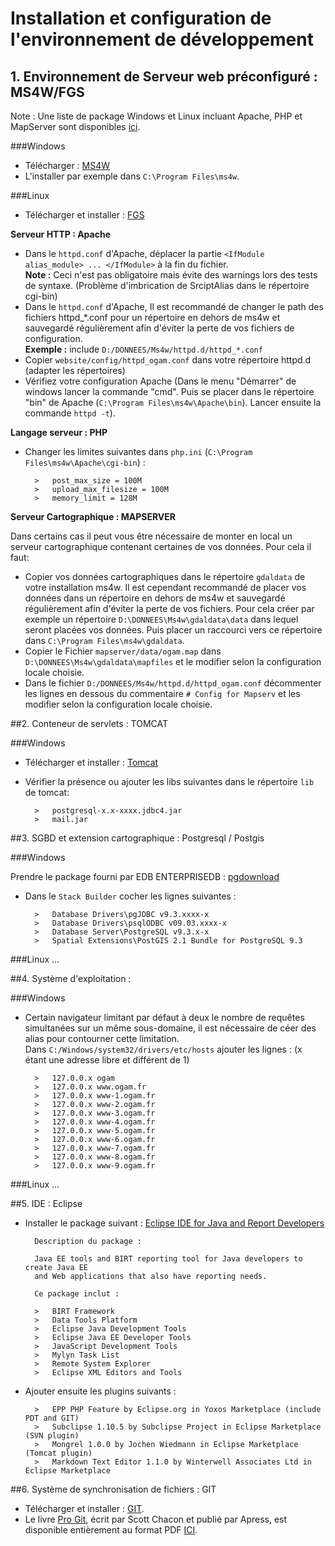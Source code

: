 # Installation et configuration de l'environnement de développement

## 1. Environnement de Serveur web préconfiguré : MS4W/FGS

Note : Une liste de package Windows et Linux incluant Apache, PHP et MapServer sont disponibles [ici](http://mapserver.org/fr/download.html).

###Windows

- Télécharger : [MS4W](http://www.maptools.org/ms4w/index.phtml?page=downloads.html)
- L'installer par exemple dans `C:\Program Files\ms4w`.

###Linux

- Télécharger et installer : [FGS](http://www.maptools.org/fgs/)

**Serveur HTTP : Apache**

- Dans le `httpd.conf` d'Apache, déplacer la partie `<IfModule alias_module> ... </IfModule>` à la fin du fichier.  
**Note :** Ceci n'est pas obligatoire mais évite des warnings lors des tests de syntaxe. 
(Problème d'imbrication de SrciptAlias dans le répertoire cgi-bin)
- Dans le `httpd.conf` d'Apache, Il est recommandé de changer le path des fichiers httpd_*.conf pour un répertoire en dehors 
de ms4w et sauvegardé régulièrement afin d'éviter la perte de vos fichiers de configuration.  
**Exemple :** include `D:/DONNEES/Ms4w/httpd.d/httpd_*.conf`
- Copier `website/config/httpd_ogam.conf` dans votre répertoire httpd.d (adapter les répertoires)
- Vérifiez votre configuration Apache (Dans le menu "Démarrer" de windows lancer la commande "cmd". Puis se placer dans le répertoire "bin" de Apache (`C:\Program Files\ms4w\Apache\bin`). Lancer ensuite la commande `httpd -t`).

**Langage serveur : PHP**

- Changer les limites suivantes dans `php.ini` (`C:\Program Files\ms4w\Apache\cgi-bin`) :

		>	post_max_size = 100M
		>	upload_max_filesize = 100M
		>	memory_limit = 128M

**Serveur Cartographique : MAPSERVER**

Dans certains cas il peut vous être nécessaire de monter en local un serveur cartographique contenant certaines de vos données.
Pour cela il faut:

- Copier vos données cartographiques dans le répertoire `gdaldata` de votre installation ms4w. Il est cependant recommandé de placer vos données dans un répertoire en dehors de ms4w et sauvegardé régulièrement afin d'éviter la perte de vos fichiers. Pour cela créer par exemple un répertoire `D:\DONNEES\Ms4w\gdaldata\data` dans lequel seront placées vos données. Puis placer un raccourci vers ce répertoire dans `C:\Program Files\ms4w\gdaldata`.
- Copier le Fichier `mapserver/data/ogam.map` dans `D:\DONNEES\Ms4w\gdaldata\mapfiles` et le modifier selon la configuration locale choisie.
- Dans le fichier `D:/DONNEES/Ms4w/httpd.d/httpd_ogam.conf` décommenter les lignes en dessous du commentaire `# Config for Mapserv` et les modifier selon la configuration locale choisie.

##2. Conteneur de servlets : TOMCAT

###Windows

- Télécharger et installer : [Tomcat](http://tomcat.apache.org/)
- Vérifier la présence ou ajouter les libs suivantes dans le répertoire `lib` de tomcat:

		>	postgresql-x.x-xxxx.jdbc4.jar
		>	mail.jar

##3. SGBD et extension cartographique : Postgresql / Postgis

###Windows

Prendre le package fourni par EDB ENTERPRISEDB : [pgdownload](http://www.enterprisedb.com/products-services-training/pgdownload#windows)

- Dans le `Stack Builder` cocher les lignes suivantes :

		>	Database Drivers\pgJDBC v9.3.xxxx-x
		>	Database Drivers\psqlODBC v09.03.xxxx-x
		>	Database Server\PostgreSQL v9.3.x-x
		>	Spatial Extensions\PostGIS 2.1 Bundle for PostgreSQL 9.3

###Linux
...

##4. Système d'exploitation :

###Windows

- Certain navigateur limitant par défaut à deux le nombre de requêtes simultanées sur un même sous-domaine, il est nécessaire de céer des alias pour contourner cette limitation.  
Dans `C:/Windows/system32/drivers/etc/hosts` ajouter les lignes : (x étant une adresse libre et différent de 1)  

		>	127.0.0.x ogam
		>	127.0.0.x www.ogam.fr
		>	127.0.0.x www-1.ogam.fr
		>	127.0.0.x www-2.ogam.fr
		>	127.0.0.x www-3.ogam.fr
		>	127.0.0.x www-4.ogam.fr
		>	127.0.0.x www-5.ogam.fr
		>	127.0.0.x www-6.ogam.fr
		>	127.0.0.x www-7.ogam.fr
		>	127.0.0.x www-8.ogam.fr
		>	127.0.0.x www-9.ogam.fr

###Linux
...

##5. IDE : Eclipse

- Installer le package suivant : [Eclipse IDE for Java and Report Developers](https://www.eclipse.org/downloads/packages/eclipse-ide-java-and-report-developers/lunasr1)  

		Description du package : 
		 
		Java EE tools and BIRT reporting tool for Java developers to create Java EE  
		and Web applications that also have reporting needs.  

		Ce package inclut :

		>	BIRT Framework
		>	Data Tools Platform
		>	Eclipse Java Development Tools
		>	Eclipse Java EE Developer Tools
		>	JavaScript Development Tools
		>	Mylyn Task List
		>	Remote System Explorer
		>	Eclipse XML Editors and Tools
	
- Ajouter ensuite les plugins suivants :  

		>	EPP PHP Feature by Eclipse.org in Yoxos Marketplace (include PDT and GIT)
		>	Subclipse 1.10.5 by Subclipse Project in Eclipse Marketplace (SVN plugin)
		>	Mongrel 1.0.0 by Jochen Wiedmann in Eclipse Marketplace (Tomcat plugin)
		>	Markdown Text Editor 1.1.0 by Winterwell Associates Ltd in Eclipse Marketplace

##6. Système de synchronisation de fichiers : GIT

- Télécharger et installer : [GIT](http://git-scm.com/downloads).
- Le livre [Pro Git](http://git-scm.com/book/fr), écrit par Scott Chacon et publié par Apress, est disponible entièrement au format PDF [ICI](http://geekographie.maieul.net/IMG/pdf/progit.fr.pdf).



